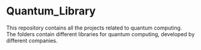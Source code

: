 # Quantum_Library
 This repository contains all the projects related to quantum computing.
 <br /> The folders contain different libraries for quantum computing, developed by different companies. 


